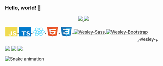 ### Hello, world! 👋
<div align="center">
  <a href="https://github.com/wesley-azevedo">
  <img height="160em" src="https://github-readme-stats.vercel.app/api?username=wesley-azevedo&show_icons=true&theme=highcontrast&include_all_commits=true&count_private=true"/>
  <img height="160em" src="https://github-readme-stats.vercel.app/api/top-langs/?username=wesley-azevedo&layout=compact&langs_count=7&theme=highcontrast"/>
</div>
<div style="display: inline_block"><br>
  <img align="center" alt="Wesley-Js" height="30" width="40" src="https://raw.githubusercontent.com/devicons/devicon/master/icons/javascript/javascript-plain.svg">
  <img align="center" alt="Wesley-Ts" height="30" width="40" src="https://raw.githubusercontent.com/devicons/devicon/master/icons/typescript/typescript-plain.svg">
  <img align="center" alt="Wesley-React" height="30" width="40" src="https://raw.githubusercontent.com/devicons/devicon/master/icons/react/react-original.svg">
  <img align="center" alt="Wesley-HTML" height="30" width="40" src="https://raw.githubusercontent.com/devicons/devicon/master/icons/html5/html5-original.svg">
  <img align="center" alt="Wesley-CSS" height="30" width="40" src="https://raw.githubusercontent.com/devicons/devicon/master/icons/css3/css3-original.svg"[>
  <img align="center" alt="Wesley-Sass" height="30" width="40" src="https://svgshare.com/s/mkG](https://svgshare.com/i/mkG.svg">
  <img align="center" alt="Wesley-Bootstrap" height="30" width="40" src="https://svgshare.com/s/mk5">
  <img align="right" alt="Wesley-pic" height="150" style="border-radius:50px;" src="https://pm1.narvii.com/6392/19250e08c2ffdcf35e0c008597a3737c2b133a0b_hq.jpg">
</div>
  
  ##
 
<div>
  <a href="https://www.linkedin.com/in/wesley-azevedo/" target="_blank"><img src="https://img.shields.io/badge/-LinkedIn-%230077B5?style=for-the-badge&logo=linkedin&logoColor=white" target="_blank"></a> 
  <a href = "mailto:contato@wesleyazevedo.pro.br"><img src="https://img.shields.io/badge/-Gmail-%23333?style=for-the-badge&logo=gmail&logoColor=white" target="_blank"></a>
  <a href="https://www.instagram.com/wesleysazevedo/" target="_blank"><img src="https://img.shields.io/badge/-Instagram-%23E4405F?style=for-the-badge&logo=instagram&logoColor=white" target="_blank"></a>


 
  ![Snake animation](https://github.com/wesley-azevedo/wesley-azevedo/blob/output/github-contribution-grid-snake.svg)
 
</div>

